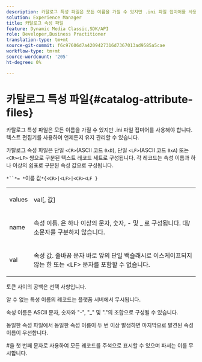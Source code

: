 ```yaml
---
description: 카탈로그 특성 파일은 모든 이름을 가질 수 있지만 .ini 파일 접미어를 사용해야 합니다. 텍스트 편집기를 사용하여 언제든지 유지 관리할 수 있습니다.
solution: Experience Manager
title: 카탈로그 속성 파일
feature: Dynamic Media Classic,SDK/API
role: Developer,Business Practitioner
translation-type: tm+mt
source-git-commit: f6c97606d7a4209427316d7367013ad9585a5cae
workflow-type: tm+mt
source-wordcount: '205'
ht-degree: 0%

---
```



# 카탈로그 특성 파일{#catalog-attribute-files}

카탈로그 특성 파일은 모든 이름을 가질 수 있지만 .ini 파일 접미어를 사용해야 합니다. 텍스트 편집기를 사용하여 언제든지 유지 관리할 수 있습니다.

카탈로그 속성 파일은 단일 `<CR>`(ASCII 코드 `0xD`), 단일 `<LF>`(ASCII 코드 `0xA`) 또는 `<CR><LF>` 쌍으로 구분된 텍스트 레코드 세트로 구성됩니다. 각 레코드는 속성 이름과 하나 이상의 쉼표로 구분된 속성 값으로 구성됩니다.

`*``*= *`이름 값`*{<CR>|<LF>|<CR><LF }`

<table id="simpletable_0F879121670046AE9414298725961303"> 
 <tr class="strow"> 
  <td class="stentry"> <p><span class="varname"> values</span> </p> </td> 
  <td class="stentry"> <p><span class="codeph"> <span class="varname"> val</span>[,<span class="varname"> 값</span>]</span> </p> </td> 
 </tr> 
 <tr class="strow"> 
  <td class="stentry"> <p><span class="varname"> name</span> </p> </td> 
  <td class="stentry"> <p>속성 이름. 은 하나 이상의 문자, 숫자, - 및 _ 로 구성됩니다. 대/소문자를 구분하지 않습니다. </p></td> 
 </tr> 
 <tr class="strow"> 
  <td class="stentry"> <p><span class="varname"> val</span> </p></td> 
  <td class="stentry"> <p>속성 값. 줄바꿈 문자 바로 앞의 단일 백슬래시로 이스케이프되지 않는 한 <span class="codeph"> </span> 또는 <span class="codeph"> &lt;LF&gt;</span> 문자를 포함할 수 없습니다. </p></td> 
 </tr> 
</table>

토큰 사이의 공백은 선택 사항입니다.

알 수 없는 특성 이름의 레코드는 플랫폼 서버에서 무시됩니다.

속성 이름은 ASCII 문자, 숫자와 &quot;-&quot;, &quot;_&quot; 및 &quot;.&quot;의 조합으로 구성될 수 있습니다.

동일한 속성 파일에서 동일한 속성 이름이 두 번 이상 발생하면 마지막으로 발견된 속성 이름이 우선합니다.

#을 첫 번째 문자로 사용하여 모든 레코드를 주석으로 표시할 수 있으며 파서는 이를 무시합니다.

